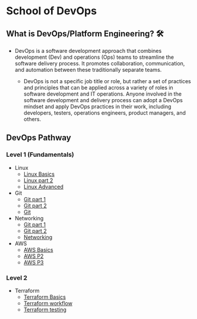 # School of DevOps

## What is DevOps/Platform Engineering? 🛠️

- DevOps is a software development approach that combines development (Dev) and operations (Ops) teams to streamline the software delivery process. It promotes collaboration, communication, and automation between these traditionally separate teams.

  - DevOps is not a specific job title or role, but rather a set of practices and principles that can be applied across a variety of roles in software development and IT operations. Anyone involved in the software development and delivery process can adopt a DevOps mindset and apply DevOps practices in their work, including developers, testers, operations engineers, product managers, and others.


## DevOps Pathway
 
### Level 1 (Fundamentals)

- Linux
    - [Linux Basics](https://moabukar.github.io/school-of-devops/level1/linux/linux1.md)
    - [Linux part 2](https://moabukar.github.io/school-of-devops/level1/linux/linux2.md)
    - [Linux Advanced](https://moabukar.github.io/school-of-devops/level1/)
- Git
    - [Git part 1](https://moabukar.github.io/school-of-devops/level1/git)
    - [Git part 2](https://moabukar.github.io/school-of-devops/level1/git)
    - [Git ](https://moabukar.github.io/school-of-devops/level1/git)
- Networking
    - [Git part 1](https://moabukar.github.io/devops-pathway/level1/linux.md/)
    - [Git part 2](https://moabukar.github.io/devops-pathway/level1/git.md/)
    - [Networking](https://moabukar.github.io/devops-pathway/level1/networking.md/)
- AWS
    - [AWS Basics](https://moabukar.github.io/devops-pathway/level1/linux.md/)
    - [AWS P2](https://moabukar.github.io/devops-pathway/level1/git.md/)
    - [AWS P3](https://moabukar.github.io/devops-pathway/level1/networking.md/)

### Level 2

- Terraform
    - [Terraform Basics](https://moabukar.github.io/devops-pathway/level1/linux.md/)
    - [Terraform workflow](https://moabukar.github.io/devops-pathway/level1/git.md/)
    - [Terraform testing](https://moabukar.github.io/devops-pathway/level1/networking.md/)